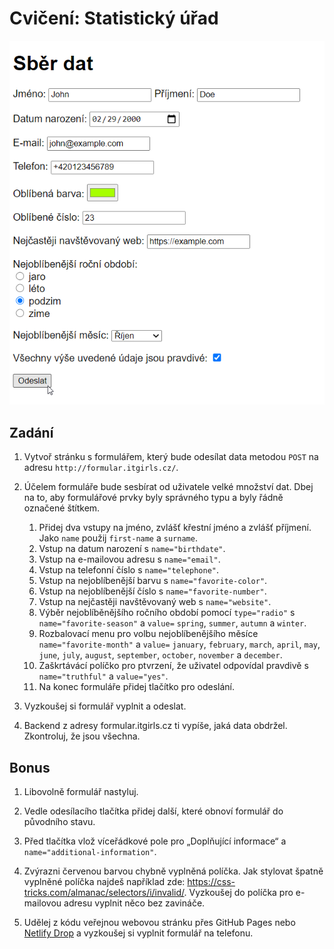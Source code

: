 # Cvičení: Statistický úřad

![Ukázka](screen.png)

## Zadání

1. Vytvoř stránku s formulářem, který bude odesílat data metodou `POST` na adresu `http://formular.itgirls.cz/`.

1. Účelem formuláře bude sesbírat od uživatele velké množství dat. Dbej na to, aby formulářové prvky byly správného typu a byly řádně označené štítkem.

   1. Přidej dva vstupy na jméno, zvlášť křestní jméno a zvlášť příjmení. Jako `name` použij `first-name` a `surname`.
   1. Vstup na datum narození s `name="birthdate"`.
   1. Vstup na e-mailovou adresu s `name="email"`.
   1. Vstup na telefonní číslo s `name="telephone"`.
   1. Vstup na nejoblíbenější barvu s `name="favorite-color"`.
   1. Vstup na nejoblíbenější číslo s `name="favorite-number"`.
   1. Vstup na nejčastěji navštěvovaný web s `name="website"`.
   1. Výběr nejoblíběnějšího ročního období pomocí `type="radio"` s `name="favorite-season"` a `value=` `spring`, `summer`, `autumn` a `winter`.
   1. Rozbalovací menu pro volbu nejoblíbenějšího měsíce `name="favorite-month"` a `value=` `january`, `february`, `march`, `april`, `may`, `june`, `july`, `august`, `september`, `october`, `november` a `december`.
   1. Zaškrtávácí políčko pro ptvrzení, že uživatel odpovídal pravdivě s `name="truthful"` a `value="yes"`.
   1. Na konec formuláře přidej tlačítko pro odeslání.

1. Vyzkoušej si formulář vyplnit a odeslat.

1. Backend z adresy formular.itgirls.cz ti vypíše, jaká data obdržel. Zkontroluj, že jsou všechna.

## Bonus

1. Libovolně formulář nastyluj.

1. Vedle odesílacího tlačítka přidej další, které obnoví formulář do původního stavu.

1. Před tlačítka vlož víceřádkové pole pro „Doplňující informace“ a `name="additional-information"`.

1. Zvýrazni červenou barvou chybně vyplněná políčka. Jak stylovat špatně vyplněné políčka najdeš například zde: https://css-tricks.com/almanac/selectors/i/invalid/. Vyzkoušej do políčka pro e-mailovou adresu vyplnit něco bez zavináče.

1. Udělej z kódu veřejnou webovou stránku přes GitHub Pages nebo [Netlify Drop](https://app.netlify.com/drop) a vyzkoušej si vyplnit formulář na telefonu.
